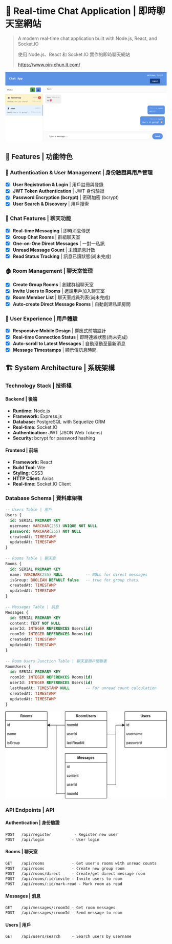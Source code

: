 # 💬 Real-time Chat Application | 即時聊天室網站

> A modern real-time chat application built with Node.js, React, and Socket.IO
> 
> 使用 Node.js、React 和 Socket.IO 實作的即時聊天網站
> 
> https://www.pin-chun.it.com/

![Database Schema](docs/images/screenshot.png)

## 🌟 Features | 功能特色

### 🔐 Authentication & User Management | 身份驗證與用戶管理
- [x] **User Registration & Login** | 用戶註冊與登錄
- [x] **JWT Token Authentication** | JWT 身份驗證
- [x] **Password Encryption (bcrypt)** | 密碼加密 (bcrypt)
- [x] **User Search & Discovery** | 用戶搜索

### 💬 Chat Features | 聊天功能
- [x] **Real-time Messaging** | 即時消息傳送
- [x] **Group Chat Rooms** | 群組聊天室
- [x] **One-on-One Direct Messages** | 一對一私訊
- [x] **Unread Message Count** | 未讀訊息計數
- [x] **Read Status Tracking** | 訊息已讀狀態(尚未完成)

### 🏠 Room Management | 聊天室管理
- [x] **Create Group Rooms** | 創建群組聊天室
- [x] **Invite Users to Rooms** | 邀請用戶加入聊天室
- [x] **Room Member List** | 聊天室成員列表(尚未完成)
- [x] **Auto-create Direct Message Rooms** | 自動創建私訊房間

### 📱 User Experience | 用戶體驗
- [x] **Responsive Mobile Design** | 響應式前端設計
- [x] **Real-time Connection Status** | 即時連線狀態(尚未完成)
- [x] **Auto-scroll to Latest Messages** | 自動滾動至最新消息
- [x] **Message Timestamps** | 顯示傳訊息時間

## 🏗️ System Architecture | 系統架構

### Technology Stack | 技術棧

#### Backend | 後端
- **Runtime:** Node.js
- **Framework:** Express.js
- **Database:** PostgreSQL with Sequelize ORM
- **Real-time:** Socket.IO
- **Authentication:** JWT (JSON Web Tokens)
- **Security:** bcrypt for password hashing

#### Frontend | 前端
- **Framework:** React
- **Build Tool:** Vite
- **Styling:** CSS3
- **HTTP Client:** Axios
- **Real-time:** Socket.IO Client

### Database Schema | 資料庫架構

```sql
-- Users Table | 用戶
Users {
  id: SERIAL PRIMARY KEY
  username: VARCHAR(255) UNIQUE NOT NULL
  password: VARCHAR(255) NOT NULL
  createdAt: TIMESTAMP
  updatedAt: TIMESTAMP
}

-- Rooms Table | 聊天室
Rooms {
  id: SERIAL PRIMARY KEY
  name: VARCHAR(255) NULL          -- NULL for direct messages
  isGroup: BOOLEAN DEFAULT false   -- true for group chats
  createdAt: TIMESTAMP
  updatedAt: TIMESTAMP
}

-- Messages Table | 訊息
Messages {
  id: SERIAL PRIMARY KEY
  content: TEXT NOT NULL
  userId: INTEGER REFERENCES Users(id)
  roomId: INTEGER REFERENCES Rooms(id)
  createdAt: TIMESTAMP
  updatedAt: TIMESTAMP
}

-- Room Users Junction Table | 聊天室用戶關聯表
RoomUsers {
  id: SERIAL PRIMARY KEY
  roomId: INTEGER REFERENCES Rooms(id)
  userId: INTEGER REFERENCES Users(id)
  lastReadAt: TIMESTAMP NULL       -- For unread count calculation
  createdAt: TIMESTAMP
  updatedAt: TIMESTAMP
}
```
![Database Schema](docs/images/database-schema.jpg)

### API Endpoints | API

#### Authentication | 身份驗證
```
POST   /api/register          - Register new user
POST   /api/login            - User login
```

#### Rooms | 聊天室
```
GET    /api/rooms            - Get user's rooms with unread counts
POST   /api/rooms            - Create new group room
POST   /api/rooms/direct     - Create/get direct message room
POST   /api/rooms/:id/invite - Invite users to room
POST   /api/rooms/:id/mark-read - Mark room as read
```

#### Messages | 消息
```
GET    /api/messages/:roomId - Get room messages
POST   /api/messages/:roomId - Send message to room
```

#### Users | 用戶
```
GET    /api/users/search     - Search users by username
```
<!--
### Real-time Events | 即時事件

#### Socket.IO Events | Socket.IO 事件

## 🔧 Key Implementation Details | 核心實現細節

### Real-time Communication | 即時通訊
- **Socket.IO Integration:** Seamless real-time messaging with automatic reconnection
- **Room Management:** Users automatically join their chat rooms on connection
- **Message Broadcasting:** Efficient message delivery to room participants only
 - **Connection Handling:** Robust error handling and connection status management 

### Database Design | 資料庫設計
- **Many-to-Many Relationships:** Users can belong to multiple rooms via junction table
- **Message Threading:** Messages are properly linked to rooms and users
- **Unread Count Calculation:** Efficient tracking using lastReadAt timestamps
- **Optimized Queries:** SQL queries optimized for chat room listing and message retrieval -->
<!--
### Security Features | 安全特性
- **JWT Authentication:** Stateless authentication with secure token handling
- **Password Encryption:** bcrypt hashing with salt rounds for password security
- **Room Access Control:** Users can only access rooms they belong to
- **Input Validation:** Comprehensive validation for all API inputs

### Performance Optimizations | 性能優化
- **Database Indexing:** Optimized indexes for frequent queries
- **Connection Pooling:** Efficient database connection management
- **Real-time Events:** Minimal payload for Socket.IO events
- **Frontend State Management:** Efficient React state updates for chat UI

## 🔮 Future Enhancements | 未來改進

### Planned Features | 計劃功能
- [ ] **Message Pagination & Infinite Scroll** | 消息分頁與無限滾動
- [ ] **File Upload & Image Sharing** | 文件上傳與圖片分享
- [ ] **Message Reactions & Emojis** | 消息反應與表情符號
- [ ] **User Online Status** | 用戶在線狀態
- [ ] **Message Search** | 消息搜索功能
- [ ] **Push Notifications** | 推送通知
- [ ] **Dark Mode Theme** | 暗色主題模式
- [ ] **Message Encryption** | 消息加密


### Technical Improvements | 技術改進
- [ ] **Redis for Session Management** | Redis 會話管理
- [ ] **Message Queue (RabbitMQ)** | 消息隊列
- [ ] **CDN for File Storage** | CDN 文件存儲
- [ ] **Automated Testing Suite** | 自動化測試套件
- [ ] **Performance Monitoring** | 性能監控
- [ ] **API Rate Limiting** | API 限流
- [ ] **Database Migrations** | 資料庫遷移
- [ ] **TypeScript Migration** | TypeScript 遷移
-->
